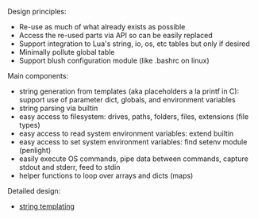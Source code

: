 Design principles: 

* Re-use as much of what already exists as possible
* Access the re-used parts via API so can be easily replaced 
* Support integration to Lua's string, io, os, etc tables but only if desired
* Minimally pollute global table
* Support blush configuration module (like .bashrc on linux)

Main components: 

* string generation from templates (aka placeholders a la printf in C): support use of parameter dict, globals, and environment variables
* string parsing via builtin 
* easy access to filesystem: drives, paths, folders, files, extensions (file types)
* easy access to read system environment variables: extend builtin
* easy access to set system environment variables: find setenv module (penlight)
* easily execute OS commands, pipe data between commands, capture stdout and stderr, feed to stdin
* helper functions to loop over arrays and dicts (maps)


Detailed design:

* [string templating](detailed_design/string_formatting.md)


